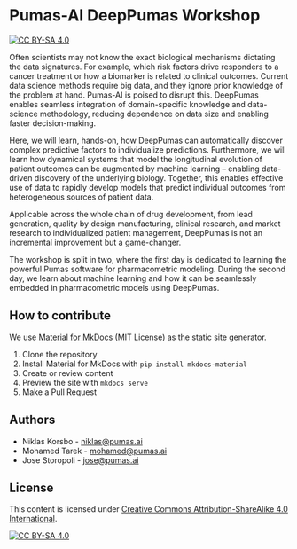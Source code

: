 # Pumas-AI DeepPumas Workshop

[![CC BY-SA 4.0](https://img.shields.io/badge/License-CC%20BY--SA%204.0-lightgrey.svg)](http://creativecommons.org/licenses/by-sa/4.0/)

Often scientists may not know the exact biological mechanisms dictating the data signatures.
For example, which risk factors drive responders to a cancer treatment or how a biomarker is related to clinical outcomes.
Current data science methods require big data, and they ignore prior knowledge of the problem at hand.
Pumas-AI is poised to disrupt this.
DeepPumas enables seamless integration of domain-specific knowledge and data-science methodology,
reducing dependence on data size and enabling faster decision-making.

Here, we will learn, hands-on,
how DeepPumas can automatically discover complex predictive factors to individualize predictions.
Furthermore, we will learn how dynamical systems that model the longitudinal evolution of patient outcomes can be augmented by machine learning
– enabling data-driven discovery of the underlying biology.
Together, this enables effective use of data to rapidly develop models that
predict individual outcomes from heterogeneous sources of patient data.

Applicable across the whole chain of drug development, from lead generation,
quality by design manufacturing, clinical research,
and market research to individualized patient management,
DeepPumas is not an incremental improvement but a game-changer.

The workshop is split in two, where the first day is dedicated to learning
the powerful Pumas software for pharmacometric modeling.
During the second day,
we learn about machine learning and how it can be
seamlessly embedded in pharmacometric models using DeepPumas.

## How to contribute

We use [Material for MkDocs](https://github.com/squidfunk/mkdocs-material)
(MIT License) as the static site generator.

1. Clone the repository
1. Install Material for MkDocs with `pip install mkdocs-material`
1. Create or review content
1. Preview the site with `mkdocs serve`
1. Make a Pull Request

## Authors

- Niklas Korsbo - <niklas@pumas.ai>
- Mohamed Tarek - <mohamed@pumas.ai>
- Jose Storopoli - <jose@pumas.ai>

## License

This content is licensed under [Creative Commons Attribution-ShareAlike 4.0 International](http://creativecommons.org/licenses/by-sa/4.0/).

[![CC BY-SA 4.0](https://licensebuttons.net/l/by-sa/4.0/88x31.png)](http://creativecommons.org/licenses/by-sa/4.0/)
